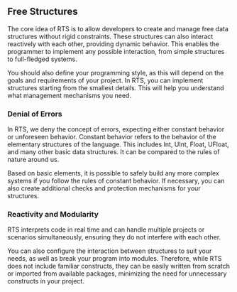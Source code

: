 ## Free Structures

The core idea of RTS is to allow developers to create and manage 
free data structures without rigid constraints. These structures 
can also interact reactively with each other, providing dynamic 
behavior. This enables the programmer to implement any possible 
interaction, from simple structures to full-fledged systems.

You should also define your programming style, as this will depend 
on the goals and requirements of your project. In RTS, you can 
implement structures starting from the smallest details. This will 
help you understand what management mechanisms you need.

### Denial of Errors

In RTS, we deny the concept of errors, expecting either constant 
behavior or unforeseen behavior. Constant behavior refers to the 
behavior of the elementary structures of the language. This includes 
Int, UInt, Float, UFloat, and many other basic data structures. 
It can be compared to the rules of nature around us.

Based on basic elements, it is possible to safely build any more 
complex systems if you follow the rules of constant behavior. 
If necessary, you can also create additional checks and protection 
mechanisms for your structures.

### Reactivity and Modularity

RTS interprets code in real time and can handle multiple projects 
or scenarios simultaneously, ensuring they do not interfere with 
each other.

You can also configure the interaction between structures to suit 
your needs, as well as break your program into modules. Therefore, 
while RTS does not include familiar constructs, they can be easily 
written from scratch or imported from available packages, minimizing 
the need for unnecessary constructs in your project.